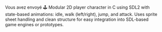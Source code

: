 Vous avez envoyé 🕹️ Modular 2D player character in C using SDL2 with state-based animations: idle, walk (left/right), jump, and attack. Uses sprite sheet handling and clean structure for easy integration into SDL-based game engines or prototypes.

